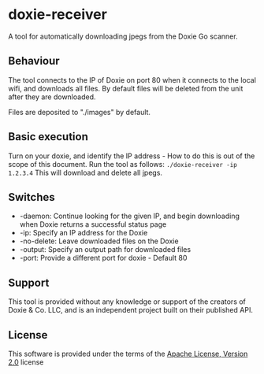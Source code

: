# doxie-receiver
A tool for automatically downloading jpegs from the Doxie Go scanner.

## Behaviour
The tool connects to the IP of Doxie on port 80 when it connects to the local wifi, and downloads all files.
By default files will be deleted from the unit after they are downloaded.

Files are deposited to "./images" by default.

## Basic execution
Turn on your doxie, and identify the IP address - How to do this is out of the scope of this document.
Run the tool as follows:
```./doxie-receiver -ip 1.2.3.4```
This will download and delete all jpegs.

## Switches
* -daemon: Continue looking for the given IP, and begin downloading when Doxie returns a successful status page
* -ip: Specify an IP address for the Doxie
* -no-delete: Leave downloaded files on the Doxie
* -output: Specify an output path for downloaded files
* -port: Provide a different port for doxie - Default 80

## Support
This tool is provided without any knowledge or support of the creators of Doxie & Co. LLC, and is an independent project built on their published API.

## License
This software is provided under the terms of the [Apache License, Version 2.0]("https://opensource.org/licenses/Apache-2.0") license